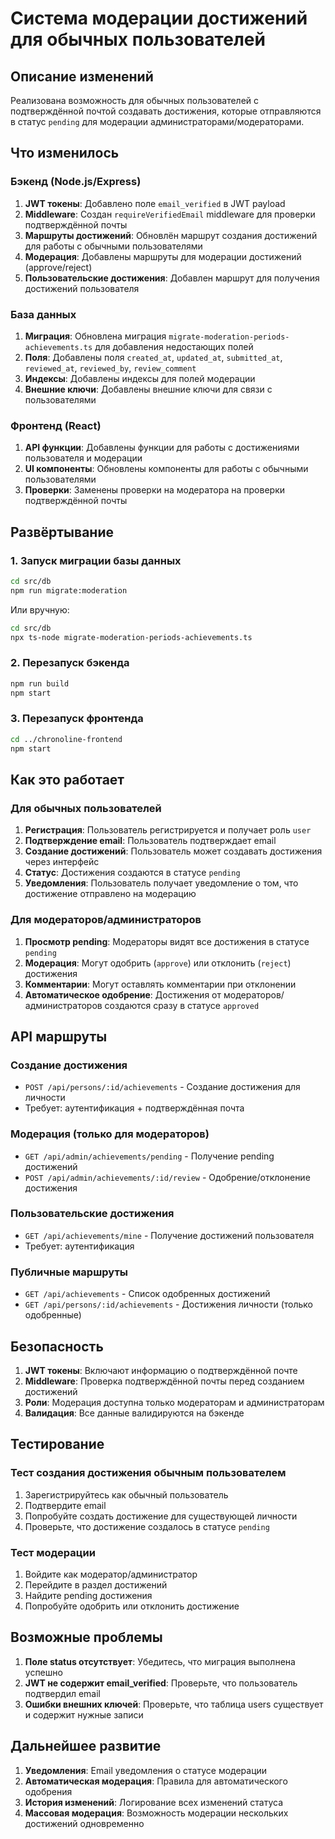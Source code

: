 # Система модерации достижений для обычных пользователей

## Описание изменений

Реализована возможность для обычных пользователей с подтверждённой почтой создавать достижения, которые отправляются в статус `pending` для модерации администраторами/модераторами.

## Что изменилось

### Бэкенд (Node.js/Express)

1. **JWT токены**: Добавлено поле `email_verified` в JWT payload
2. **Middleware**: Создан `requireVerifiedEmail` middleware для проверки подтверждённой почты
3. **Маршруты достижений**: Обновлён маршрут создания достижений для работы с обычными пользователями
4. **Модерация**: Добавлены маршруты для модерации достижений (approve/reject)
5. **Пользовательские достижения**: Добавлен маршрут для получения достижений пользователя

### База данных

1. **Миграция**: Обновлена миграция `migrate-moderation-periods-achievements.ts` для добавления недостающих полей
2. **Поля**: Добавлены поля `created_at`, `updated_at`, `submitted_at`, `reviewed_at`, `reviewed_by`, `review_comment`
3. **Индексы**: Добавлены индексы для полей модерации
4. **Внешние ключи**: Добавлены внешние ключи для связи с пользователями

### Фронтенд (React)

1. **API функции**: Добавлены функции для работы с достижениями пользователя и модерации
2. **UI компоненты**: Обновлены компоненты для работы с обычными пользователями
3. **Проверки**: Заменены проверки на модератора на проверки подтверждённой почты

## Развёртывание

### 1. Запуск миграции базы данных

```bash
cd src/db
npm run migrate:moderation
```

Или вручную:

```bash
cd src/db
npx ts-node migrate-moderation-periods-achievements.ts
```

### 2. Перезапуск бэкенда

```bash
npm run build
npm start
```

### 3. Перезапуск фронтенда

```bash
cd ../chronoline-frontend
npm start
```

## Как это работает

### Для обычных пользователей

1. **Регистрация**: Пользователь регистрируется и получает роль `user`
2. **Подтверждение email**: Пользователь подтверждает email
3. **Создание достижений**: Пользователь может создавать достижения через интерфейс
4. **Статус**: Достижения создаются в статусе `pending`
5. **Уведомления**: Пользователь получает уведомление о том, что достижение отправлено на модерацию

### Для модераторов/администраторов

1. **Просмотр pending**: Модераторы видят все достижения в статусе `pending`
2. **Модерация**: Могут одобрить (`approve`) или отклонить (`reject`) достижения
3. **Комментарии**: Могут оставлять комментарии при отклонении
4. **Автоматическое одобрение**: Достижения от модераторов/администраторов создаются сразу в статусе `approved`

## API маршруты

### Создание достижения
- `POST /api/persons/:id/achievements` - Создание достижения для личности
- Требует: аутентификация + подтверждённая почта

### Модерация (только для модераторов)
- `GET /api/admin/achievements/pending` - Получение pending достижений
- `POST /api/admin/achievements/:id/review` - Одобрение/отклонение достижения

### Пользовательские достижения
- `GET /api/achievements/mine` - Получение достижений пользователя
- Требует: аутентификация

### Публичные маршруты
- `GET /api/achievements` - Список одобренных достижений
- `GET /api/persons/:id/achievements` - Достижения личности (только одобренные)

## Безопасность

1. **JWT токены**: Включают информацию о подтверждённой почте
2. **Middleware**: Проверка подтверждённой почты перед созданием достижений
3. **Роли**: Модерация доступна только модераторам и администраторам
4. **Валидация**: Все данные валидируются на бэкенде

## Тестирование

### Тест создания достижения обычным пользователем

1. Зарегистрируйтесь как обычный пользователь
2. Подтвердите email
3. Попробуйте создать достижение для существующей личности
4. Проверьте, что достижение создалось в статусе `pending`

### Тест модерации

1. Войдите как модератор/администратор
2. Перейдите в раздел достижений
3. Найдите pending достижения
4. Попробуйте одобрить или отклонить достижение

## Возможные проблемы

1. **Поле status отсутствует**: Убедитесь, что миграция выполнена успешно
2. **JWT не содержит email_verified**: Проверьте, что пользователь подтвердил email
3. **Ошибки внешних ключей**: Проверьте, что таблица users существует и содержит нужные записи

## Дальнейшее развитие

1. **Уведомления**: Email уведомления о статусе модерации
2. **Автоматическая модерация**: Правила для автоматического одобрения
3. **История изменений**: Логирование всех изменений статуса
4. **Массовая модерация**: Возможность модерации нескольких достижений одновременно

